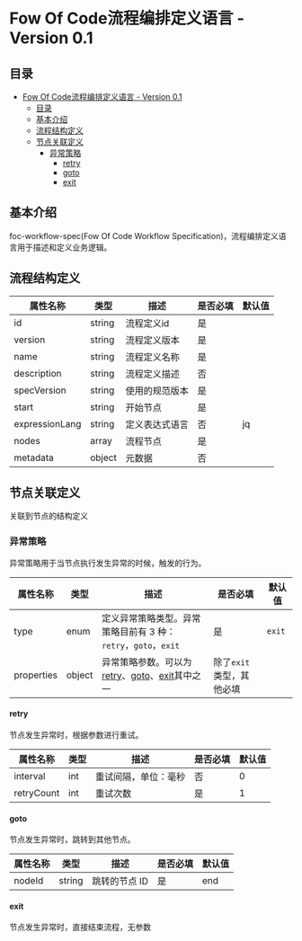 # Fow Of Code流程编排定义语言 - Version 0.1



## 目录

- [Fow Of Code流程编排定义语言 - Version 0.1](#fow-of-code流程编排定义语言---version-01)
  - [目录](#目录)
  - [基本介绍](#基本介绍)
  - [流程结构定义](#流程结构定义)
  - [节点关联定义](#节点关联定义)
    - [异常策略](#异常策略)
      - [retry](#retry)
      - [goto](#goto)
      - [exit](#exit)




## 基本介绍

foc-workflow-spec(Fow Of Code Workflow Specification)，流程编排定义语言用于描述和定义业务逻辑。



## 流程结构定义

| 属性名称          | 类型   | 描述                                                                                         | 是否必填 | 默认值 |
| ----------------- | ------ | -------------------------------------------------------------------------------------------- | -------- | ------ |
| id              | string | 流程定义id                                                                            | 是       ||
| version         | string | 流程定义版本                                                                      | 是       |    |
| name      | string | 流程定义名称                                     | 是       |    |
| description   | string | 流程定义描述                                                                             | 否       ||
| specVersion | string | 使用的规范版本 | 是 ||
| start | string | 开始节点 | 是 ||
| expressionLang | string | 定义表达式语言 | 否       |jq|
| nodes | array | 流程节点 | 是 ||
| metadata | object | 元数据 | 否 ||



## 节点关联定义

关联到节点的结构定义

### 异常策略

异常策略用于当节点执行发生异常的时候，触发的行为。

| 属性名称   | 类型   | 描述                                                         | 是否必填             | 默认值 |
| ---------- | ------ | ------------------------------------------------------------ | -------------------- | ------ |
| type       | enum   | 定义异常策略类型。异常策略目前有 3 种：`retry`，`goto`，`exit` | 是                   | `exit` |
| properties | object | 异常策略参数。可以为[retry](#retry)、[goto](#goto)、[exit](#exit)其中之一 | 除了`exit`类型，其他必填 |        |

#### retry

节点发生异常时，根据参数进行重试。

| 属性名称        | 类型 | 描述     | 是否必填 | 默认值 |
| --------------- | ---- | -------- | -------- | ------ |
| interval | int  | 重试间隔，单位：毫秒 | 否       | 0      |
| retryCount      | int  | 重试次数 | 是       | 1      |

#### goto

节点发生异常时，跳转到其他节点。

| 属性名称 | 类型   | 描述          | 是否必填 | 默认值 |
| -------- | ------ | ------------- | -------- | ------ |
| nodeId   | string | 跳转的节点 ID | 是       | end    |

#### exit

节点发生异常时，直接结束流程，无参数
